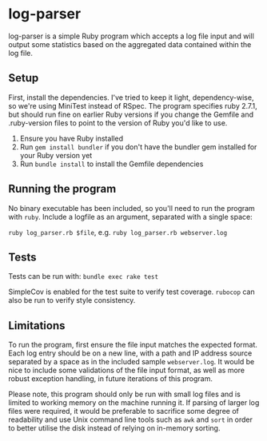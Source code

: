 # log-parser

log-parser is a simple Ruby program which accepts a log file input and will
output some statistics based on the aggregated data contained within the log
file.

## Setup

First, install the dependencies. I've tried to keep it light, dependency-wise, so we're 
using MiniTest instead of RSpec. The program specifies ruby 2.7.1, but should run fine
on earlier Ruby versions if you change the Gemfile and .ruby-version files to point to 
the version of Ruby you'd like to use.

1. Ensure you have Ruby installed
2. Run `gem install bundler` if you don't have the bundler gem installed for your Ruby version yet
3. Run `bundle install` to install the Gemfile dependencies

## Running the program

No binary executable has been included, so you'll need to run the program with `ruby`. 
Include a logfile as an argument, separated with a single space:

`ruby log_parser.rb $file`, e.g. `ruby log_parser.rb webserver.log`

## Tests

Tests can be run with:
`bundle exec rake test`

SimpleCov is enabled for the test suite to verify test coverage.
`rubocop` can also be run to verify style consistency.

## Limitations

To run the program, first ensure the file input matches the expected format.
Each log entry should be on a new line, with a path and IP address source
separated by a space as in the included sample `webserver.log`. It would be 
nice to include some validations of the file input format, as well as more robust 
exception handling, in future iterations of this program.

Please note, this program should only be run with small log files and is limited
to working memory on the machine running it. If parsing of larger log files were
required, it would be preferable to sacrifice some degree of readability and use
Unix command line tools such as `awk` and `sort` in order to better utilise the 
disk instead of relying on in-memory sorting.


